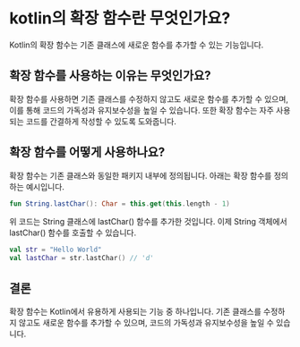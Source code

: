 # kotlin의 확장 함수란 무엇인가요?

Kotlin의 확장 함수는 기존 클래스에 새로운 함수를 추가할 수 있는 기능입니다.

## 확장 함수를 사용하는 이유는 무엇인가요?

확장 함수를 사용하면 기존 클래스를 수정하지 않고도 새로운 함수를 추가할 수 있으며, 이를 통해 코드의 가독성과 유지보수성을 높일 수 있습니다. 또한 확장 함수는 자주 사용되는 코드를 간결하게 작성할 수 있도록 도와줍니다.

## 확장 함수를 어떻게 사용하나요?

확장 함수는 기존 클래스와 동일한 패키지 내부에 정의됩니다. 아래는 확장 함수를 정의하는 예시입니다.

```kotlin
fun String.lastChar(): Char = this.get(this.length - 1)
```

위 코드는 String 클래스에 lastChar() 함수를 추가한 것입니다. 이제 String 객체에서 lastChar() 함수를 호출할 수 있습니다.

```kotlin
val str = "Hello World"
val lastChar = str.lastChar() // 'd'
```

## 결론

확장 함수는 Kotlin에서 유용하게 사용되는 기능 중 하나입니다. 기존 클래스를 수정하지 않고도 새로운 함수를 추가할 수 있으며, 코드의 가독성과 유지보수성을 높일 수 있습니다.
